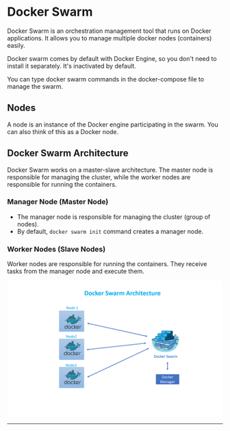 # Docker Swarm

Docker Swarm is an orchestration management tool that runs on Docker applications. It allows you to manage multiple docker nodes (containers) easily.

Docker swarm comes by default with Docker Engine, so you don't need to install it separately. It's inactivated by default.

You can type docker swarm commands in the docker-compose file to manage the swarm.

## Nodes

A node is an instance of the Docker engine participating in the swarm. You can also think of this as a Docker node.

## Docker Swarm Architecture

Docker Swarm works on a master-slave architecture. The master node is responsible for managing the cluster, while the worker nodes are responsible for running the containers.

### Manager Node (Master Node)

- The manager node is responsible for managing the cluster (group of nodes).
- By default, `docker swarm init` command creates a manager node.

### Worker Nodes (Slave Nodes)

Worker nodes are responsible for running the containers. They receive tasks from the manager node and execute them.

![Docker Swarm Architecture](./imgs/docker-swarm-architecture.png)

--------------------
